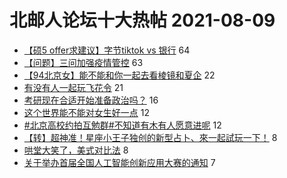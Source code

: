 # 北邮人论坛十大热帖 2021-08-09

- [【硕5 offer求建议】字节tiktok vs 银行](https://bbs.byr.cn/article/WorkLife/1171305) 64
- [【问题】三问加强疫情管控](https://bbs.byr.cn/article/Talking/6293889) 63
- [【94北京女】能不能和你一起去看棱镜和夏企](https://bbs.byr.cn/article/Friends/2001125) 22
- [有没有人一起玩飞花令](https://bbs.byr.cn/article/Poetry/34402) 21
- [考研现在合适开始准备政治吗？](https://bbs.byr.cn/article/AimGraduate/1209551) 16
- [这个世界能不能对女生好一点](https://bbs.byr.cn/article/Feeling/3175841) 12
- [#北京高校约拍互勉群#不知道有木有人愿意进呢](https://bbs.byr.cn/article/Photo/268716) 12
- [【转】超神准！星座小王子独创的新型占卜、來一起試玩一下！](https://bbs.byr.cn/article/Constellations/326533) 8
- [哄堂大笑了，美式对比法](https://bbs.byr.cn/article/Picture/3296749) 8
- [关于举办首届全国人工智能创新应用大赛的通知](https://bbs.byr.cn/article/ACM_ICPC/100011) 7


